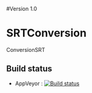 #Version 1.0

# SRTConversion
ConversionSRT

## Build status
- AppVeyor : [![Build status](https://ci.appveyor.com/api/projects/status/github/melmakrini/SRTConversion?svg=true)](https://ci.appveyor.com/project/melmakrini/SRTConversion)
